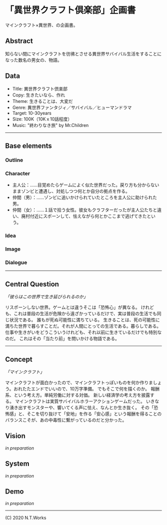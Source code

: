 # 「異世界クラフト倶楽部」企画書

マインクラフト×異世界、の企画書。

## Abstract

知らない間にマインクラフトを彷彿とさせる異世界サバイバル生活をすることになった数名の男女の、物語。

## Data

- Title: 異世界クラフト倶楽部
- Copy: 生きたいなら、作れ
- Theme: 生きることは、大変だ
- Genre: 異世界ファンタジィ／サバイバル／ヒューマンドラマ
- Target: 10-30years
- Size: 100K（10Kｘ10話程度）
- Music: "終わりなき旅" by Mr.Children

---

## Base elements

### Outline



### Character

- 主人公：……目覚めたらゲームによく似た世界だった。戻り方も分からないままゾンビと遭遇し、対処しつつ何とか自分の拠点を作る。
- 仲間（男）：……ゾンビに追いかけられていたところを主人公に助けられた男。
- 仲間（女）：……１話で拾う女性。彼女もクラフターだったが主人公たちと違い、廃村付近にスポーンして、怯えながら何とかここまで逃げてきたという。

### Idea

### Image

### Dialogue

---

## Central Question

_「彼らはこの世界で生き延びられるのか」_

リスポーンしない世界。ゲームとは違うそこは「恐怖心」が異なる。
けれども、これは普段の生活が危険から遠ざかっているだけで、実は普段の生活でも同じ状況である。
誰もが死ぬ可能性に満ちている。
生きることは、死の可能性に満ちた世界で暮らすことだ。それが人間にとっての生活である。暮らしである。
仕事や生きがいをどうこういうけれども、それ以前に生きているだけでも特別なのだ。
これはその「当たり前」を問いかける物語である。

---

## Concept

_「マインクラフト」_

マインクラフトが面白かったので、マインクラフトっぽいものを何か作りましょう。おれたたエンドでいいので、10万字準備。
でもそこで何を描くのか。
報酬系、という考え方。単純労働に対する対価。
新しい経済学の考え方を披露する。
マインクラフトは実質サバイバルホラーアクションゲームだった。
いきなり湧き出すモンスターや、響いてくる声に怯え、なんとか生き抜く。
その「恐怖感」と、そこを切り抜けて「安地」を作る「安心感」という報酬を得ることのバランスこそが、あの中毒性に繋がっているのだと分かった。

## Vision

_in preparation_

## System

_in preparation_

## Demo

_in preparation_

---
(C) 2020 N.T.Works
